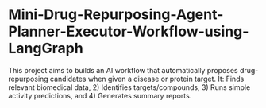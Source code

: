 # Mini-Drug-Repurposing-Agent-Planner-Executor-Workflow-using-LangGraph
This project aims to builds an AI workflow that automatically proposes drug-repurposing candidates when given a disease or protein target. It:  Finds relevant biomedical data, 2) Identifies targets/compounds, 3) Runs simple activity predictions, and 4) Generates summary reports.
